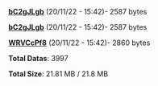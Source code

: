 [**bC2gJLgb**](/data/bC2gJLgb.txt) (20/11/22 - 15:42)- 2587 bytes

[**bC2gJLgb**](/data/bC2gJLgb.txt) (20/11/22 - 15:42)- 2587 bytes

[**WRVCcPf8**](/data/WRVCcPf8.txt) (20/11/22 - 15:42)- 2860 bytes

**Total Datas**: 3997

**Total Size**: 21.81 MB / 21.8 MB